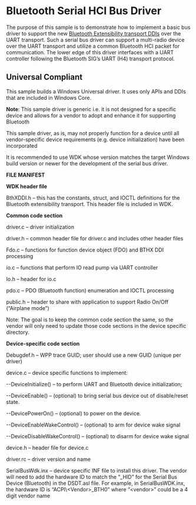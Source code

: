 Bluetooth Serial HCI Bus Driver
===============================

The purpose of this sample is to demonstrate how to implement a basic bus driver to support the new [Bluetooth Extensibility transport DDIs](http://msdn.microsoft.com/en-us/library/windows/hardware/ff536585) over the UART transport. Such a serial bus driver can support a multi-radio device over the UART transport and utilize a common Bluetooth HCI packet for communication. The lower edge of this driver interfaces with a UART controller following the Bluetooth SIG’s UART (H4) transport protocol.

## Universal Compliant
This sample builds a Windows Universal driver. It uses only APIs and DDIs that are included in Windows Core.

**Note**: This sample driver is generic i.e. it is not designed for a specific device and allows for a vendor to adopt and enhance it for supporting Bluetooth

This sample driver, as is, may not properly function for a device until all vendor-specific device requirements (e.g. device initialization) have been incorporated

It is recommended to use WDK whose version matches the target Windows build version or newer for the development of the serial bus driver.

**FILE MANIFEST**

**WDK header file**

BthXDDI.h – this has the constants, struct, and IOCTL definitions for the Bluetooth extensibility transport. This header file is included in WDK.

**Common code section**

driver.c – driver initialization

driver.h – common header file for driver.c and includes other header files

Fdo.c – functions for function device object (FDO) and BTHX DDI processing

io.c – functions that perform IO read pump via UART controller

Io.h – header for io.c

pdo.c – PDO (Bluetooth function) enumeration and IOCTL processing

public.h – header to share with application to support Radio On/Off (“Airplane mode”)

Note: The goal is to keep the common code section the same, so the vendor will only need to update those code sections in the device specific directory.

**Device-specific code section**

Debugdef.h – WPP trace GUID; user should use a new GUID (unique per driver)

device.c – device specific functions to implement:

--DeviceInitialize() – to perform UART and Bluetooth device initialization;

--DeviceEnable() – (optional) to bring serial bus device out of disable/reset state.

--DevicePowerOn() – (optional) to power on the device.

--DeviceEnableWakeControl() – (optional) to arm for device wake signal

--DeviceDisableWakeControl() – (optional) to disarm for device wake signal

device.h – header file for device.c

driver.rc – driver version and name

SerialBusWdk.inx – device specific INF file to install this driver. The vendor will need to add the hardware ID to match the “\_HID” for the Serial Bus Device (Bluetooth) in the DSDT.asl file. For example, in SerialBusWDK.inx, the hardware ID is “ACPI\\\<Vendor\>\_BTH0” where “\<vendor\>” could be a 4 digit vendor name

